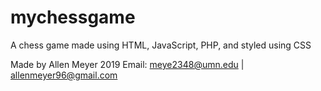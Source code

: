 # mychessgame
A chess game made using HTML, JavaScript, PHP, and styled using CSS

Made by Allen Meyer 2019
Email: meye2348@umn.edu | allenmeyer96@gmail.com
